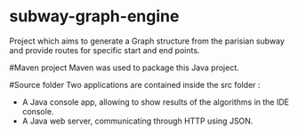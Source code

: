 # subway-graph-engine
Project which aims to generate a Graph structure from the parisian subway and provide routes for specific start and end points.

#Maven project
Maven was used to package this Java project.

#Source folder
Two applications are contained inside the src folder :
- A Java console app, allowing to show results of the algorithms in the IDE console.
- A Java web server, communicating through HTTP using JSON.
